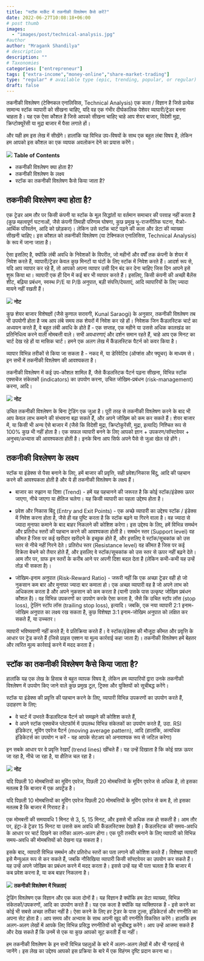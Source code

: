 ```yaml
---
title: "स्टॉक मार्केट में तकनीकी विश्लेषण कैसे करें?"
date: 2022-06-27T10:08:18+06:00
# post thumb
images:
  - "images/post/technical-analysis.jpg"
#author
author: "Mragank Shandilya"
# description
description: ""
# Taxonomies
categories: ["entrepreneur"]
tags: ["extra-income","money-online","share-market-trading"]
type: "regular" # available type (epic, trending, popular, or regular)
draft: false
---
```


तकनीकी विश्लेषण (टेक्निकल एनालिसिस, Technical Analysis) एक कला / विज्ञान है जिसे प्रत्येक सामान्य स्टॉक व्यापारी को सीखना चाहिए, यदि वह एक गंभीर दीर्घकालिक पेशेवर व्यापारी/ट्रेडर बनना चाहता है। यह एक ऐसा कौशल है जिसे आपको सीखना चाहिए चाहे आप शेयर बाजार, विदेशी मुद्रा, क्रिप्टोक्यूरेंसी या मुद्रा बाजार में पैसा लगाते हों।

और यही हम इस लेख में सीखेंगे। हालांकि यह विभिन्न उप-विषयों के साथ एक बहुत लंबा विषय है, लेकिन हम आपको इस कौशल का एक व्यापक अवलोकन देने का प्रयास करेंगे।

<div class="toc-mak">
<img src="../../../images/pencil.png">
<b>Table of Contents</b>
<ul>
<li>तकनीकी विश्लेषण क्या होता है?</li>
<li>तकनीकी विश्लेषण के लक्ष्य</li>
<li>स्टॉक का तकनीकी विश्लेषण कैसे किया जाता है?</li>
</ul>
</div>

## तकनीकी विश्लेषण क्या होता है?

एक ट्रेडर आम तौर पर किसी कंपनी या स्टॉक के मूल सिद्धांतों या वर्तमान समाचार की परवाह नहीं करता है (कुछ महत्वपूर्ण घटनाओं, जैसे कंपनी तिमाही परिणाम घोषणा, कुछ प्रमुख भू-राजनीतिक घटना, मैक्रो-आर्थिक परिवर्तन, आदि को छोड़कर)। लेकिन उसे स्टॉक चार्ट पढ़ने की कला और डेटा की व्याख्या सीखनी चाहिए। इस कौशल को तकनीकी विश्लेषण (या टेक्निकल एनालिसिस, Technical Analysis) के रूप में जाना जाता है।

ऐसा इसलिए है, क्योंकि लंबी अवधि के निवेशकों के विपरीत, जो महीनों और वर्षों तक कंपनी के शेयर में निवेश करते हैं, व्यापारी/ट्रेडर केवल कुछ मिनटों या घंटों के लिए स्टॉक में निवेश करते हैं। आदर्श रूप से, यदि आप व्यापार कर रहे हैं, तो आपको अपना व्यापार उसी दिन बंद कर देना चाहिए जिस दिन आपने इसे शुरू किया था। व्यापारी एक ही दिन में कई बार भी व्यापार करते हैं। इसलिए, किसी कंपनी की अच्छी बैलेंस शीट, बढ़िया प्रबंधन, स्वस्थ P/E या P/B अनुपात, बड़ी संपत्ति/देयताएं, आदि व्यापारियों के लिए ज्यादा मायने नहीं रखती हैं। 

<div class="toc-mak">
  <img src="../../../images/pencil.png">
  <b>नोट</b><br>

कुछ शेयर बाजार विशेषज्ञों (जैसे कुणाल सरावगी, Kunal Saraogi) के अनुसार, तकनीकी विश्लेषण तब भी उपयोगी होता है जब आप लंबे समय तक शेयरों में निवेश कर रहे हों। निवेशक जिन कैंडलस्टिक चार्ट का अध्ययन करते हैं, वे बहुत लंबी अवधि के होते हैं - एक सप्ताह, एक महीने या उससे अधिक कालखंड का प्रतिनिधित्व करने वाली मोमबत्ती वाले। सभी अवधारणाएं और दर्शन समान रहते हैं, चाहे आप एक मिनट का चार्ट देख रहे हों या मासिक चार्ट। हमने एक अलग लेख में कैंडलस्टिक पैटर्न को कवर किया है।
</div>

व्यापार विभिन्न तरीकों से किया जा सकता है - नकद में, या डेरिवेटिव (ऑप्शंस और फ्यूचर) के माध्यम से। इन सभी में तकनीकी विश्लेषण की आवश्यकता है।

तकनीकी विश्लेषण में कई उप-कौशल शामिल हैं, जैसे कैंडलस्टिक पैटर्न पढ़ना सीखना, विभिन्न स्टॉक एक्सचेंज संकेतकों (indicators) का उपयोग करना, उचित जोखिम-प्रबंधन (risk-management) करना, आदि।

<div class="toc-mak">
  <img src="../../../images/pencil.png">
  <b>नोट</b><br>

उचित तकनीकी विश्लेषण के बिना ट्रेडिंग एक जुआ है। पूरी तरह से तकनीकी विश्लेषण करने के बाद भी आप केवल लाभ कमाने की संभावना बढ़ा सकते हैं, और अपने जोखिम को कम कर सकते हैं। शेयर बाजार में, या किसी भी अन्य ऐसे बाजार में (जैसे कि विदेशी मुद्रा, क्रिप्टोकुरेंसी, मुद्रा, इत्यादि) निश्चित रूप से 100% कुछ भी नहीं होता है। एक सफल व्यापारी बनने के लिए आपको ज्ञान + उपकरण/सॉफ्टवेयर + अनुभव/अभ्यास की आवश्यकता होती है। इनके बिना आप सिर्फ अपने पैसे से जुआ खेल रहे होंगे।
</div>


## तकनीकी विश्लेषण के लक्ष्य

स्टॉक या इंडेक्स से पैसा बनाने के लिए, हमें बाजार की प्रवृत्ति, सही प्रवेश/निकास बिंदु, आदि की पहचान करने की आवश्यकता होती है और ये ही तकनीकी विश्लेषण के लक्ष्य हैं।

* बाजार का रुझान या दिशा (Trend) - हमें यह पहचानने की जरूरत है कि कोई स्टॉक/इंडेक्स ऊपर जाएगा, नीचे जाएगा या क्षैतिज चलेगा। यह किसी व्यापारी का पहला उद्देश्य होता है।

* प्रवेश और निकास बिंदु (Entry and Exit Points) - एक अच्छे व्यापारी का उद्देश्य स्टॉक / इंडेक्स में निवेश करना होता है, जैसे ही वह पुष्टि करता है कि स्टॉक बढ़ने या गिरने वाला है। वह ज्यादा से ज्यादा मुनाफा कमाने के बाद बाहर निकलने की कोशिश करेगा। इस उद्देश्य के लिए, हमें विभिन्न समर्थन और प्रतिरोध स्तरों की पहचान करने की आवश्यकता होती है। समर्थन स्तर (Support level) वह कीमत है जिस पर कई खरीदार खरीदने के इच्छुक होते हैं, और इसलिए वे स्टॉक/सूचकांक को उस स्तर से नीचे नहीं गिरने देते। प्रतिरोध स्तर (Resistance level) वह कीमत है जिस पर कई विक्रेता बेचने को तैयार होते हैं, और इसलिए वे स्टॉक/सूचकांक को उस स्तर से ऊपर नहीं बढ़ने देते। आम तौर पर, ग्राफ इन स्तरों के करीब आने पर अपनी दिशा बदल देता है (लेकिन कभी-कभी यह उन्हें तोड़ भी सकता है)।

* जोखिम-इनाम अनुपात (Risk-Reward Ratio) - जरूरी नहीं कि एक अच्छा ट्रेडर वही हो जो नुकसान कम बार और मुनाफा ज्यादा बार कमाता हो। एक अच्छा व्यापारी वह है जो अपने लाभ को अधिकतम करता है और अपने नुकसान को कम करता है (यानी उसके पास उत्कृष्ट जोखिम प्रबंधन कौशल है)। वह विभिन्न उपकरणों का उपयोग करके ऐसा करता है, जैसे कि उचित स्टॉप लॉस (stop loss), ट्रेलिंग स्टॉप लॉस (trailing stop loss), इत्यादि। जबकि, एक नया व्यापारी 2:1 इनाम-जोखिम अनुपात का लक्ष्य रख सकता है, कुछ विशेषज्ञ 3:1 इनाम-जोखिम अनुपात को लक्षित कर सकते हैं, या उच्चतर।

व्यापारी भविष्यवाणी नहीं करते हैं; वे प्रतिक्रिया करते हैं। वे स्टॉक/इंडेक्स की मौजूदा कीमत और प्रवृत्ति के आधार पर ट्रेड करते हैं (जिसे प्राइस एक्शन या मूल्य कार्रवाई कहा जाता है)। तकनीकी विश्लेषण हमें बेहतर और त्वरित मूल्य कार्रवाई करने में मदद करता है।


## स्टॉक का तकनीकी विश्लेषण कैसे किया जाता है?

हालांकि यह एक लेख के हिसाब से बहुत व्यापक विषय है, लेकिन हम व्यापारियों द्वारा उनके तकनीकी विश्लेषण में उपयोग किए जाने वाले कुछ प्रमुख टूल, ट्रिक्स और युक्तियों को सूचीबद्ध करेंगे।

स्टॉक या इंडेक्स की प्रवृत्ति की पहचान करने के लिए, व्यापारी विभिन्न उपकरणों का उपयोग करते हैं, उदाहरण के लिए:
* वे चार्ट में उभरते कैंडलस्टिक पैटर्न को समझने की कोशिश करते हैं,
* वे अपने स्टॉक एक्सचेंज प्लेटफॉर्म में उपलब्ध विभिन्न संकेतकों का उपयोग करते हैं, उदा. RSI इंडिकेटर, मूविंग एवरेज पैटर्न (moving average pattern), आदि (हालांकि, अत्यधिक इंडिकेटर्स का उपयोग न करें - यह आपके सेटअप को अनावश्यक रूप से जटिल करेगा)

इन सबके आधार पर वे प्रवृत्ति रेखाएँ (trend lines) खींचते हैं। यह उन्हें दिखाता है कि कोई ग्राफ़ ऊपर जा रहा है, नीचे जा रहा है, या क्षैतिज चल रहा है।

<div class="toc-mak">
  <img src="../../../images/pencil.png">
  <b>नोट</b><br>

यदि पिछली 10 मोमबत्तियों का मूविंग एवरेज, पिछली 20 मोमबत्तियों के मूविंग एवरेज से अधिक है, तो इसका मतलब है कि बाजार में एक अपट्रेंड है।

यदि पिछली 10 मोमबत्तियों का मूविंग एवरेज पिछली 20 मोमबत्तियों के मूविंग एवरेज से कम है, तो इसका मतलब है कि बाजार में गिरावट है।

एक मोमबत्ती की समयावधि 1 मिनट से 3, 5, 15 मिनट, और इससे भी अधिक तक हो सकती है। आम तौर पर, इंट्रा-डे ट्रेडर 15 मिनट या उससे कम अवधि की कैंडलस्टिक्स देखते हैं। कैंडलस्टिक की समय-अवधि के आधार पर चार्ट दिखने का तरीका अलग-अलग होगा। एक पूरी तस्वीर बनाने के लिए व्यापारी को विभिन्न समय-अवधि की मोमबत्तियों को देखना पड़ सकता है।
</div>

इसके बाद, व्यापारी विभिन्न समर्थन और प्रतिरोध स्तरों का पता लगाने की कोशिश करते हैं। विशेषज्ञ व्यापारी इसे मैन्युअल रूप से कर सकते हैं, जबकि नौसिखिया व्यापारी किसी सॉफ्टवेयर का उपयोग कर सकते हैं। यह उन्हें अपने जोखिम का प्रबंधन करने में मदद करता है। इससे उन्हें यह भी पता चलता है कि बाजार में कब प्रवेश करना है, या कब बाहर निकलना है।

<div class="danger-mak">
  <img src="../../../images/warning.png">
  <b>तकनीकी विश्लेषण में भिन्नताएं </b><br>

ट्रेडिंग विश्लेषण एक विज्ञान और एक कला दोनों है। यह विज्ञान है क्योंकि हम डेटा व्याख्या, विभिन्न संकेतकों/उपकरणों, आदि का उपयोग करते हैं। यह एक कला है क्योंकि यह व्यक्तिपरक है - इसे करने का कोई भी सबसे अच्छा तरीका नहीं है। ऐसा करने के लिए हर ट्रेडर के पास टूल्स, इंडिकेटर्स और रणनीति का अपना सेट होता है। आप समय और अभ्यास के साथ अपनी खुद की रणनीति विकसित करेंगे। हालांकि हम अलग-अलग लेखों में आपके लिए विभिन्न प्रसिद्ध रणनीतियों को सूचीबद्ध करेंगे। आप उन्हें आजमा सकते हैं और देख सकते हैं कि उनमें से एक या कुछ आपको सूट करती हैं या नहीं।
</div>

हम तकनीकी विश्लेषण के इन सभी विभिन्न पहलुओं के बारे में अलग-अलग लेखों में और भी गहराई से जानेंगे। इस लेख का उद्देश्य आपको इस प्रक्रिया के बारे में एक विहंगम दृष्टि प्रदान करना था।
